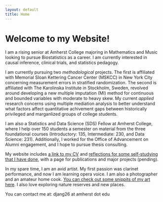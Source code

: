 ```yaml
---
layout: default
title: Home
---
```



# Welcome to my Website!

I am a rising senior at Amherst College majoring in Mathematics and Music looking to pursue Biostatistics as a career. I am currently interested in causal inference, clinical trials, and statistics pedagogy. 

I am currently pursuing two *methodological* projects. The first is affiliated with Memorial Sloan Kettering Cancer Center (MSKCC) in New York City concerning measurement errors in stratified randomization. The second is affiliated with The Karolinska Institute in Stockholm, Sweden, revolved around developing a new multiple imputation (MI) method for continuous and bounded variables with moderate to heavy skew. My current *applied* research concerns using multiple mediation analysis to better understand what factors affect quantitative achivement gaps between historically privileged and marganlized groups of college students. 

I am also a Statistics and Data Science (SDS) Fellow at Amherst College, where I help over 150 students a semester on material from the three foundational courses (Introductory: 135, Intermediate: 230, and Data Science: 231). Additionally, I worked for the Office of Advancement on Alumni engagement, and I hope to pursue thesis consulting.

My website includes [a link to my CV](page1) and [reflections for some self-studying that I have done](page2), with a page for publications and major projects (pending).

In my spare time, I am an avid artist. My first passion was clarinet performance, and now I am learning opera voice. I am also a photographer and an amateur home cook. [You can check out some snippits of my art here](page3). I also love exploring nature reserves and new places. 

You can contact me at: djang26 at amherst dot edu
